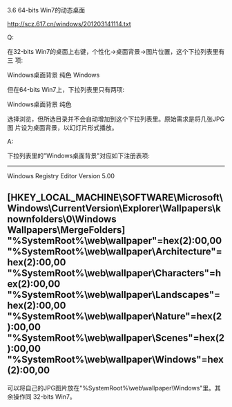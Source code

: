 3.6 64-bits Win7的动态桌面

http://scz.617.cn/windows/201203141114.txt

Q:

在32-bits Win7的桌面上右键，个性化->桌面背景->图片位置，这个下拉列表里有三
项:

Windows桌面背景
纯色
Windows

但在64-bits Win7上，下拉列表里只有两项:

Windows桌面背景
纯色

选择浏览，但所选目录并不会自动增加到这个下拉列表里。原始需求是将几张JPG图
片设为桌面背景，以幻灯片形式播放。

A:

下拉列表里的"Windows桌面背景"对应如下注册表项:

--------------------------------------------------------------------------
Windows Registry Editor Version 5.00

[HKEY_LOCAL_MACHINE\SOFTWARE\Microsoft\Windows\CurrentVersion\Explorer\Wallpapers\knownfolders\0\Windows Wallpapers\MergeFolders]
"%SystemRoot%\\web\\wallpaper"=hex(2):00,00
"%SystemRoot%\\web\\wallpaper\\Architecture"=hex(2):00,00
"%SystemRoot%\\web\\wallpaper\\Characters"=hex(2):00,00
"%SystemRoot%\\web\\wallpaper\\Landscapes"=hex(2):00,00
"%SystemRoot%\\web\\wallpaper\\Nature"=hex(2):00,00
"%SystemRoot%\\web\\wallpaper\\Scenes"=hex(2):00,00
"%SystemRoot%\\web\\wallpaper\\Windows"=hex(2):00,00
--------------------------------------------------------------------------

可以将自己的JPG图片放在"%SystemRoot%\web\wallpaper\Windows"里。其余操作同
32-bits Win7。
